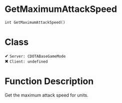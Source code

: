 # GetMaximumAttackSpeed
```
int GetMaximumAttackSpeed()
```
# Class
✔ `Server: CDOTABaseGameMode`  
✖ `Client: undefined`  

# Function Description
Get the maximum attack speed for units.
